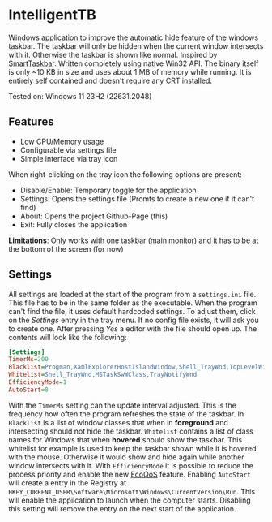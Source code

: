 # IntelligentTB

Windows application to improve the automatic hide feature of the windows taskbar.
The taskbar will only be hidden when the current window intersects with it.
Otherwise the taskbar is shown like normal.
Inspired by [SmartTaskbar](https://github.com/ChanpleCai/SmartTaskbar). Written
completely using native Win32 API. The binary itself is only ~10 KB in size and uses
about 1 MB of memory while running. It is entirely self contained and doesn't 
require any CRT installed.

Tested on: Windows 11 23H2 (22631.2048)

## Features

- Low CPU/Memory usage
- Configurable via settings file
- Simple interface via tray icon

When right-clicking on the tray icon the following options are present:

- Disable/Enable: Temporary toggle for the application
- Settings: Opens the settings file (Promts to create a new one if it can't find)
- About: Opens the project Github-Page (this)
- Exit: Fully closes the application

**Limitations**: Only works with one taskbar (main monitor) and it has to be at the bottom of the screen (for now)

## Settings

All settings are loaded at the start of the program from a `settings.ini` file.
This file has to be in the same folder as the executable. When the program
can't find the file, it uses default hardcoded settings. To adjust them,
click on the *Settings* entry in the tray menu. If no config file exists,
it will ask you to create one. After pressing *Yes* a editor with the file
should open up. The contents will look like the following:

```ini
[Settings]
TimerMs=200
Blacklist=Progman,XamlExplorerHostIslandWindow,Shell_TrayWnd,TopLevelWindowForOverflowXamlIsland,Windows.UI.Core.CoreWindow,WindowsDashboard,WorkerW
Whitelist=Shell_TrayWnd,MSTaskSwWClass,TrayNotifyWnd
EfficiencyMode=1
AutoStart=0
```

With the `TimerMs` setting can the update interval adjusted. This is the
frequency how often the program refreshes the state of the taskbar.
In `Blacklist` is a list of window classes that when in **foreground** and
intersecting should not hide the taskbar. `Whitelist` contains a list of 
class names for Windows that when **hovered** should show the taskbar. 
This whitelist for example is used to keep the taskbar shown while it is 
hovered with the mouse. Otherwise it would show and hide again while another
window intersects with it. With `EfficiencyMode` it is possible to
reduce the process priority and enable the new [EcoQoS](https://devblogs.microsoft.com/performance-diagnostics/introducing-ecoqos/)
feature. Enabling `AutoStart` will create a entry in the Registry
at `HKEY_CURRENT_USER\Software\Microsoft\Windows\CurrentVersion\Run`.
This will enable the appilcation to launch when the computer starts.
Disabling this setting will remove the entry on the next start of
the application.
